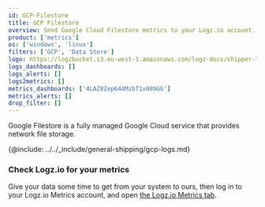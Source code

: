 ```yaml
---
id: GCP-Filestore
title: GCP Filestore
overview: Send Google Cloud Filestore metrics to your Logz.io account.
product: ['metrics']
os: ['windows', 'linux']
filters: ['GCP', 'Data Store']
logo: https://logzbucket.s3.eu-west-1.amazonaws.com/logz-docs/shipper-logos/gcpfilestore.png
logs_dashboards: []
logs_alerts: []
logs2metrics: []
metrics_dashboards: ['4LAZ8Zep644MzbT1x089GG']
metrics_alerts: []
drop_filter: []
---
```




Google Filestore is a fully managed Google Cloud service that provides network file storage. 


{@include: ../../_include/general-shipping/gcp-logs.md}  


### Check Logz.io for your metrics

Give your data some time to get from your system to ours, then log in to your Logz.io Metrics account, and open [the Logz.io Metrics tab](https://app.logz.io/#/dashboard/metrics/).
